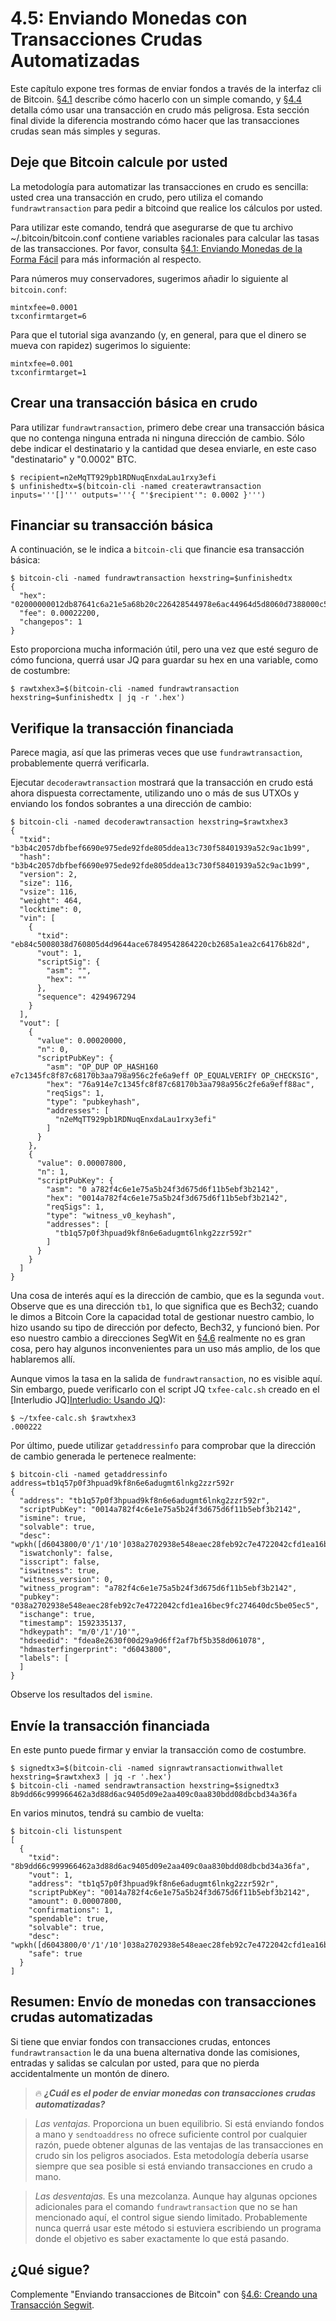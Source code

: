 # 4.5: Enviando Monedas con Transacciones Crudas Automatizadas

Este capítulo expone tres formas de enviar fondos a través de la interfaz cli de Bitcoin. [§4.1](04_1_Enviando_Monedas_de_la_Forma_Facil.md) describe cómo hacerlo con un simple comando, y [§4.4](04_4_Enviando_Monedas_con_una_Transaccion_Cruda.md) detalla cómo usar una transacción en crudo más peligrosa. Esta sección final divide la diferencia mostrando cómo hacer que las transacciones crudas sean más simples y seguras. 

## Deje que Bitcoin calcule por usted

La metodología para automatizar las transacciones en crudo es sencilla: usted crea una transacción en crudo, pero utiliza el comando `fundrawtransaction` para pedir a bitcoind que realice los cálculos por usted.

Para utilizar este comando, tendrá que asegurarse de que tu archivo ~/.bitcoin/bitcoin.conf contiene variables racionales para calcular las tasas de las transacciones. Por favor, consulta [§4.1: Enviando Monedas de la Forma Fácil](04_1_Enviando_Monedas_de_la_Forma_Facil.md) para más información al respecto.

Para números muy conservadores, sugerimos añadir lo siguiente al `bitcoin.conf`:
```
mintxfee=0.0001
txconfirmtarget=6
```
Para que el tutorial siga avanzando (y, en general, para que el dinero se mueva con rapidez) sugerimos lo siguiente:
```
mintxfee=0.001
txconfirmtarget=1
```

## Crear una transacción básica en crudo

Para utilizar `fundrawtransaction`, primero debe crear una transacción básica que no contenga ninguna entrada ni ninguna dirección de cambio. Sólo debe indicar el destinatario y la cantidad que desea enviarle, en este caso "destinatario" y "0.0002" BTC.
```
$ recipient=n2eMqTT929pb1RDNuqEnxdaLau1rxy3efi
$ unfinishedtx=$(bitcoin-cli -named createrawtransaction inputs='''[]''' outputs='''{ "'$recipient'": 0.0002 }''')
```

## Financiar su transacción básica

A continuación, se le indica a `bitcoin-cli` que financie esa transacción básica:
```
$ bitcoin-cli -named fundrawtransaction hexstring=$unfinishedtx
{
  "hex": "02000000012db87641c6a21e5a68b20c226428544978e6ac44964d5d8060d7388000c584eb0100000000feffffff02204e0000000000001976a914e7c1345fc8f87c68170b3aa798a956c2fe6a9eff88ac781e0000000000001600140cc9cdcf45d4ea17f5227a7ead52367aad10a88400000000",
  "fee": 0.00022200,
  "changepos": 1
}
```
Esto proporciona mucha información útil, pero una vez que esté seguro de cómo funciona, querrá usar JQ para guardar su hex en una variable, como de costumbre:
```
$ rawtxhex3=$(bitcoin-cli -named fundrawtransaction hexstring=$unfinishedtx | jq -r '.hex')
```
## Verifique la transacción financiada

Parece magia, así que las primeras veces que use `fundrawtransaction`, probablemente querrá verificarla.

Ejecutar `decoderawtransaction` mostrará que la transacción en crudo está ahora dispuesta correctamente, utilizando uno o más de sus UTXOs y enviando los fondos sobrantes a una dirección de cambio:
```
$ bitcoin-cli -named decoderawtransaction hexstring=$rawtxhex3
{
  "txid": "b3b4c2057dbfbef6690e975ede92fde805ddea13c730f58401939a52c9ac1b99",
  "hash": "b3b4c2057dbfbef6690e975ede92fde805ddea13c730f58401939a52c9ac1b99",
  "version": 2,
  "size": 116,
  "vsize": 116,
  "weight": 464,
  "locktime": 0,
  "vin": [
    {
      "txid": "eb84c5008038d760805d4d9644ace67849542864220cb2685a1ea2c64176b82d",
      "vout": 1,
      "scriptSig": {
        "asm": "",
        "hex": ""
      },
      "sequence": 4294967294
    }
  ],
  "vout": [
    {
      "value": 0.00020000,
      "n": 0,
      "scriptPubKey": {
        "asm": "OP_DUP OP_HASH160 e7c1345fc8f87c68170b3aa798a956c2fe6a9eff OP_EQUALVERIFY OP_CHECKSIG",
        "hex": "76a914e7c1345fc8f87c68170b3aa798a956c2fe6a9eff88ac",
        "reqSigs": 1,
        "type": "pubkeyhash",
        "addresses": [
          "n2eMqTT929pb1RDNuqEnxdaLau1rxy3efi"
        ]
      }
    },
    {
      "value": 0.00007800,
      "n": 1,
      "scriptPubKey": {
        "asm": "0 a782f4c6e1e75a5b24f3d675d6f11b5ebf3b2142",
        "hex": "0014a782f4c6e1e75a5b24f3d675d6f11b5ebf3b2142",
        "reqSigs": 1,
        "type": "witness_v0_keyhash",
        "addresses": [
          "tb1q57p0f3hpuad9kf8n6e6adugmt6lnkg2zzr592r"
        ]
      }
    }
  ]
}
```
Una cosa de interés aquí es la dirección de cambio, que es la segunda `vout`. Observe que es una dirección `tb1`, lo que significa que es Bech32; cuando le dimos a Bitcoin Core la capacidad total de gestionar nuestro cambio, lo hizo usando su tipo de dirección por defecto, Bech32, y funcionó bien. Por eso nuestro cambio a direcciones SegWit en [§4.6](04_6_Creando_una_Transaccion_Segwit.md) realmente no es gran cosa, pero hay algunos inconvenientes para un uso más amplio, de los que hablaremos allí.

Aunque vimos la tasa en la salida de `fundrawtransaction`, no es visible aquí. Sin embargo, puede verificarlo con el script JQ `txfee-calc.sh` creado en el [Interludio JQ][Interludio: Usando JQ](04_2__Interludio_Usando_JQ.md)):
```
$ ~/txfee-calc.sh $rawtxhex3
.000222
```
Por último, puede utilizar `getaddressinfo` para comprobar que la dirección de cambio generada le pertenece realmente:
```
$ bitcoin-cli -named getaddressinfo address=tb1q57p0f3hpuad9kf8n6e6adugmt6lnkg2zzr592r
{
  "address": "tb1q57p0f3hpuad9kf8n6e6adugmt6lnkg2zzr592r",
  "scriptPubKey": "0014a782f4c6e1e75a5b24f3d675d6f11b5ebf3b2142",
  "ismine": true,
  "solvable": true,
  "desc": "wpkh([d6043800/0'/1'/10']038a2702938e548eaec28feb92c7e4722042cfd1ea16bec9fc274640dc5be05ec5)#zpv26nar",
  "iswatchonly": false,
  "isscript": false,
  "iswitness": true,
  "witness_version": 0,
  "witness_program": "a782f4c6e1e75a5b24f3d675d6f11b5ebf3b2142",
  "pubkey": "038a2702938e548eaec28feb92c7e4722042cfd1ea16bec9fc274640dc5be05ec5",
  "ischange": true,
  "timestamp": 1592335137,
  "hdkeypath": "m/0'/1'/10'",
  "hdseedid": "fdea8e2630f00d29a9d6ff2af7bf5b358d061078",
  "hdmasterfingerprint": "d6043800",
  "labels": [
  ]
}
```
Observe los resultados del `ismine`.

## Envíe la transacción financiada

En este punto puede firmar y enviar la transacción como de costumbre.
```
$ signedtx3=$(bitcoin-cli -named signrawtransactionwithwallet hexstring=$rawtxhex3 | jq -r '.hex')
$ bitcoin-cli -named sendrawtransaction hexstring=$signedtx3
8b9dd66c999966462a3d88d6ac9405d09e2aa409c0aa830bdd08dbcbd34a36fa
```
En varios minutos, tendrá su cambio de vuelta:
```
$ bitcoin-cli listunspent
[
  {
    "txid": "8b9dd66c999966462a3d88d6ac9405d09e2aa409c0aa830bdd08dbcbd34a36fa",
    "vout": 1,
    "address": "tb1q57p0f3hpuad9kf8n6e6adugmt6lnkg2zzr592r",
    "scriptPubKey": "0014a782f4c6e1e75a5b24f3d675d6f11b5ebf3b2142",
    "amount": 0.00007800,
    "confirmations": 1,
    "spendable": true,
    "solvable": true,
    "desc": "wpkh([d6043800/0'/1'/10']038a2702938e548eaec28feb92c7e4722042cfd1ea16bec9fc274640dc5be05ec5)#zpv26nar",
    "safe": true
  }
]
```

## Resumen: Envío de monedas con transacciones crudas automatizadas

Si tiene que enviar fondos con transacciones crudas, entonces `fundrawtransaction` le da una buena alternativa donde las comisiones, entradas y salidas se calculan por usted, para que no pierda accidentalmente un montón de dinero.

> :fire: ___¿Cuál es el poder de enviar monedas con transacciones crudas automatizadas?___

> _Las ventajas._ Proporciona un buen equilibrio. Si está enviando fondos a mano y `sendtoaddress` no ofrece suficiente control por cualquier razón, puede obtener algunas de las ventajas de las transacciones en crudo sin los peligros asociados. Esta metodología debería usarse siempre que sea posible si está enviando transacciones en crudo a mano.

> _Las desventajas._ Es una mezcolanza. Aunque hay algunas opciones adicionales para el comando `fundrawtransaction` que no se han mencionado aquí, el control sigue siendo limitado. Probablemente nunca querrá usar este método si estuviera escribiendo un programa donde el objetivo es saber exactamente lo que está pasando.

## ¿Qué sigue?

Complemente "Enviando transacciones de Bitcoin" con [§4.6: Creando una Transacción Segwit](04_6_Creando_una_Transaccion_Segwit.md).
